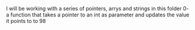 I will be working with a series of pointers, arrys and strings in this folder
0- a function that takes a pointer to an int as parameter and updates the value it points to to 98

